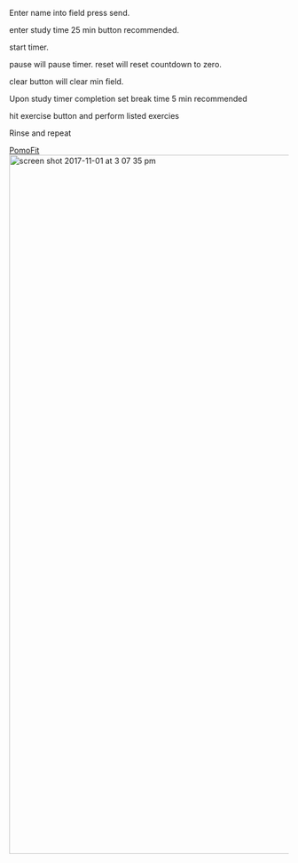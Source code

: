 Enter name into field press send.

enter study time 25 min button recommended.

start timer.

pause will pause timer.  reset will reset countdown to zero.

clear button will clear min field.

Upon study timer completion set break time 5 min recommended

hit exercise button and perform listed exercies

Rinse and repeat

[PomoFit](http://male-color.surge.sh)
<img width="1261" alt="screen shot 2017-11-01 at 3 07 35 pm" src="https://user-images.githubusercontent.com/30733822/32298097-e2e85e62-bf16-11e7-8f9e-db1fb949c516.png">
